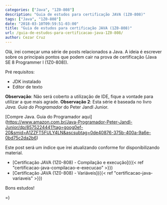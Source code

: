 ```yaml
---
categories: ["Java", "1Z0-808"]
description: "Guia de estudos para certificação JAVA (1Z0-808)"
tags: ["Java", "1Z0-808"]
date: "2018-03-10T09:59:51-03:00"
title: "Guia de estudos para certificação JAVA (1Z0-808)"
url: /guia-de-estudos-para-certificacao-java-1Z0-808/
author: Cezar Cruz
---
```


Olá,
irei começar uma série de posts relacionados a Java. A ideia é escrever sobre os principais pontos que podem cair na prova de certificação (Java SE 8 Programmer I (1Z0-808)).

<!--more-->

Pré requisitos:

* JDK instalado
* Editor de texto

**Observação**: Não será coberto a utilização de IDE, fique a vontade para utilizar a que mais agrade.
**Observação 2**: Esta série é baseada no livro *Java. Guia do Programador* do Peter Jandl Junior.

[Compre Java. Guia do Programador aqui] (https://www.amazon.com.br/Java-Programador-Peter-Jandl-Junior/dp/8575224441?tag=goog0ef-20&smid=A1ZZFT5FULY4LN&ascsubtag=0de40876-375b-400a-9a6e-0bd75c2da2b6)

Este post será um índice que irei atualizando conforme for disponibilizando material.

* [Certificação JAVA (1Z0-808) - Compilação e execução]({{< ref "certificacao-java-compilacao-e-execucao" >}})
* [Certificação JAVA (1Z0-808) - Variáveis]({{< ref "certificacao-java-variaveis" >}})

Bons estudos!

=)
